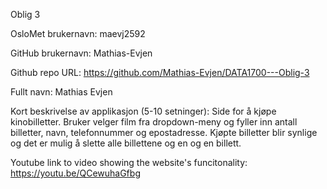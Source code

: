 Oblig 3

OsloMet brukernavn: maevj2592

GitHub brukernavn: Mathias-Evjen

Github repo URL: https://github.com/Mathias-Evjen/DATA1700---Oblig-3

Fullt navn: Mathias Evjen

Kort beskrivelse av applikasjon (5-10 setninger): Side for å kjøpe kinobilletter. Bruker velger film fra dropdown-meny og fyller inn antall billetter, navn, telefonnummer og epostadresse. Kjøpte billetter blir synlige og det er mulig å slette alle billettene og en og en billett.


Youtube link to video showing the website's funcitonality: https://youtu.be/QCewuhaGfbg

